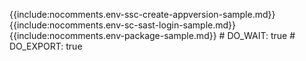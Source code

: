 {{include:nocomments.env-ssc-create-appversion-sample.md}}
{{include:nocomments.env-sc-sast-login-sample.md}}
{{include:nocomments.env-package-sample.md}}
          # DO_WAIT: true
          # DO_EXPORT: true